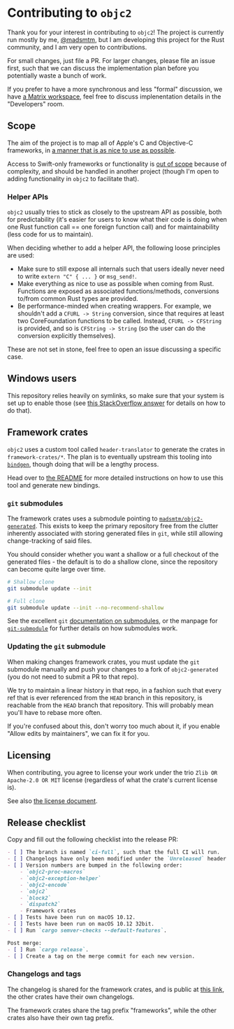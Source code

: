 # Contributing to `objc2`

Thank you for your interest in contributing to `objc2`! The project is
currently run mostly by me, [@madsmtm](https://github.com/madsmtm), but I am
developing this project for the Rust community, and I am very open to
contributions.

For small changes, just file a PR. For larger changes, please file an issue
first, such that we can discuss the implementation plan before you potentially
waste a bunch of work.

If you prefer to have a more synchronous and less "formal" discussion, we have
[a Matrix workspace](https://matrix.to/#/#objc2:matrix.org), feel free to
discuss implenentation details in the "Developers" room.


## Scope

The aim of the project is to map all of Apple's C and Objective-C frameworks,
in [a manner that is as nice to use as possible][nice-to-use].

Access to Swift-only frameworks or functionality is [out of scope][swift-oos]
because of complexity, and should be handled in another project (though I'm
open to adding functionality in `objc2` to facilitate that).

[nice-to-use]: https://github.com/madsmtm/objc2/issues/429
[swift-oos]: https://github.com/madsmtm/objc2/issues/524

### Helper APIs

`objc2` usually tries to stick as closely to the upstream API as possible,
both for predictability (it's easier for users to know what their code is
doing when one Rust function call == one foreign function call) and for
maintainability (less code for us to maintain).

When deciding whether to add a helper API, the following loose principles are
used:
- Make sure to still expose all internals such that users ideally never need
  to write `extern "C" { ... }` or `msg_send!`.
- Make everything as nice to use as possible when coming from Rust. Functions
  are exposed as associated functions/methods, conversions to/from common Rust
  types are provided.
- Be performance-minded when creating wrappers. For example, we shouldn't add
  a `CFURL -> String` conversion, since that requires at least two
  CoreFoundation functions to be called. Instead, `CFURL -> CFString` is
  provided, and so is `CFString -> String` (so the user can do the conversion
  explicitly themselves).

These are not set in stone, feel free to open an issue discussing a specific
case.


## Windows users

This repository relies heavily on symlinks, so make sure that your system is
set up to enable those (see [this StackOverflow answer][so-symlink] for
details on how to do that).

[so-symlink]: https://stackoverflow.com/a/59761201/5203369


## Framework crates

`objc2` uses a custom tool called `header-translator` to generate the crates
in `framework-crates/*`. The plan is to eventually upstream this tooling into
[`bindgen`](https://github.com/rust-lang/rust-bindgen), though doing that will
be a lengthy process.

Head over to [the README](./crates/header-translator/README.md) for more
detailed instructions on how to use this tool and generate new bindings.


### `git` submodules

The framework crates uses a submodule pointing to [`madsmtm/objc2-generated`].
This exists to keep the primary repository free from the clutter inherently
associated with storing generated files in `git`, while still allowing
change-tracking of said files.

You should consider whether you want a shallow or a full checkout of the
generated files - the default is to do a shallow clone, since the repository
can become quite large over time.

```sh
# Shallow clone
git submodule update --init
```

```sh
# Full clone
git submodule update --init --no-recommend-shallow
```

See the excellent `git` [documentation on submodules][submodule-docs], or the
manpage for [`git-submodule`] for further details on how submodules work.


[`madsmtm/objc2-generated`]: https://github.com/madsmtm/objc2-generated
[submodule-docs]: https://git-scm.com/docs/gitsubmodules
[`git-submodule`]: https://git-scm.com/docs/git-submodule


### Updating the `git` submodule

When making changes framework crates, you must update the `git` submodule
manually and push your changes to a fork of `objc2-generated` (you do not need
to submit a PR to that repo).

We try to maintain a linear history in that repo, in a fashion such that every
ref that is ever referenced from the `HEAD` branch in this repository, is
reachable from the `HEAD` branch that repository. This will probably mean
you'll have to rebase more often.

If you're confused about this, don't worry too much about it, if you enable
"Allow edits by maintainers", we can fix it for you.


## Licensing

When contributing, you agree to license your work under the trio
`Zlib OR Apache-2.0 OR MIT` license (regardless of what the crate's current
license is).

See also [the license document](./LICENSE.md).


## Release checklist

Copy and fill out the following checklist into the release PR:

```markdown
- [ ] The branch is named `ci-full`, such that the full CI will run.
- [ ] Changelogs have only been modified under the `Unreleased` header.
- [ ] Version numbers are bumped in the following order:
    - `objc2-proc-macros`
    - `objc2-exception-helper`
    - `objc2-encode`
    - `objc2`
    - `block2`
    - `dispatch2`
    - Framework crates
- [ ] Tests have been run on macOS 10.12.
- [ ] Tests have been run on macOS 10.12 32bit.
- [ ] Run `cargo semver-checks --default-features`.

Post merge:
- [ ] Run `cargo release`.
- [ ] Create a tag on the merge commit for each new version.
```

### Changelogs and tags

The changelog is shared for the framework crates, and is public at
[this link][frameworks-changelog], the other crates have their own changelogs.

The framework crates share the tag prefix "frameworks", while the other crates
also have their own tag prefix.

[frameworks-changelog]: https://docs.rs/objc2/latest/objc2/topics/frameworks_changelog/index.html
